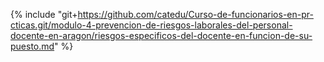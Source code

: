 {% include "git+https://github.com/catedu/Curso-de-funcionarios-en-pr-cticas.git/modulo-4-prevencion-de-riesgos-laborales-del-personal-docente-en-aragon/riesgos-especificos-del-docente-en-funcion-de-su-puesto.md" %}